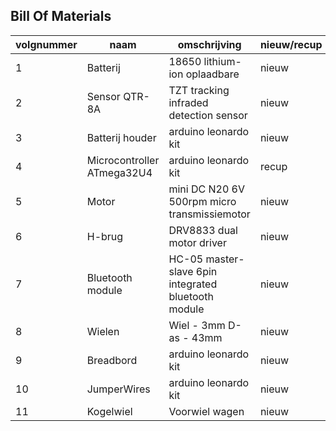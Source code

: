 ## Bill Of Materials
|volgnummer|naam|omschrijving|nieuw/recup|kostprijs/stuk|aantal|subtotaal|
|----------|----|------------|-----------|---------|------|---------|
|         1| Batterij | 18650 lithium-ion oplaadbare  | nieuw |    3,39       |   2x   |    6,78     |
|         2| Sensor QTR-8A  | TZT tracking infraded detection sensor |  nieuw  |    1,24          |  1x    |    1,24     |
|          3|  Batterij houder | arduino leonardo kit   | nieuw |    /       |   1x   |    /     |
|         4| Microcontroller ATmega32U4  | arduino leonardo kit       |  recup  |        5,53      |   1x   |    5,53     |
|         5| Motor   | mini DC N20 6V 500rpm micro transmissiemotor     |  nieuw  |    6,54        |   2x   |   13,08        |
|         6| H-brug   | DRV8833 dual motor driver            |  nieuw  |     3,265         |  3x    |    9,795     |
|         7| Bluetooth module   | HC-05 master-slave 6pin integrated bluetooth module           |  nieuw  |   4,73           |  1x    |    4,73     |
|         8| Wielen | Wiel - 3mm D-as - 43mm  | nieuw |   1,85       |   2x   |    3,7    |
|         9| Breadbord | arduino leonardo kit   | nieuw |    /       |   1x   |    /     |
|         10| JumperWires | arduino leonardo kit   | nieuw |    /       |   16x   |    /     |
|        11|  Kogelwiel | Voorwiel wagen  | nieuw |    1,62       |   1x   |    1,62     |

